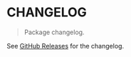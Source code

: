 # CHANGELOG

> Package changelog.

See [GitHub Releases](https://github.com/stdlib-js/stats-incr-sum/releases) for the changelog.
